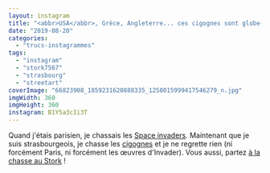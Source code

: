 ```yaml
---
layout: instagram
title: "<abbr>USA</abbr>, Grèce, Angleterre... ces cigognes sont globe-trotters&nbsp;! #streetart by @stork7567 #strasbourg"
date: "2019-08-20"
categories: 
  - "trucs-instagrammes"
tags: 
  - "instagram"
  - "stork7567"
  - "strasbourg"
  - "streetart"
coverImage: "66823908_1859231620888335_1258015999417546279_n.jpg"
imgWidth: 360
imgHeight: 360
instagram: B1Y5a3cIi3T
---
```


Quand j'étais parisien, je chassais les [Space invaders](http://sitofotos.6x8.org/index.php?/category/2). Maintenant que je suis strasbourgeois, je chasse les [cigognes](https://www.6x8.org/tag/stork7567/) et je ne regrette rien (ni forcément Paris, ni forcément les œuvres d'Invader). Vous aussi, partez [à la chasse au Stork](https://www.6x8.org/2019/11/a-la-chasse-au-stork/) !

